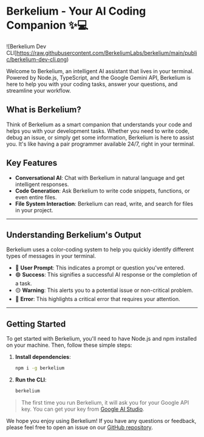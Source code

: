 # Berkelium - Your AI Coding Companion ✨💻

![Berkelium Dev CLI]https://raw.githubusercontent.com/BerkeliumLabs/berkelium/main/public/berkelium-dev-cli.png)

Welcome to Berkelium, an intelligent AI assistant that lives in your terminal. Powered by Node.js, TypeScript, and the Google Gemini API, Berkelium is here to help you with your coding tasks, answer your questions, and streamline your workflow.

## What is Berkelium?

Think of Berkelium as a smart companion that understands your code and helps you with your development tasks. Whether you need to write code, debug an issue, or simply get some information, Berkelium is here to assist you. It's like having a pair programmer available 24/7, right in your terminal.

## Key Features

  - **Conversational AI**: Chat with Berkelium in natural language and get intelligent responses.
  - **Code Generation**: Ask Berkelium to write code snippets, functions, or even entire files.
  - **File System Interaction**: Berkelium can read, write, and search for files in your project.

-----

## Understanding Berkelium's Output

Berkelium uses a color-coding system to help you quickly identify different types of messages in your terminal.

  - 🔵 **User Prompt**: This indicates a prompt or question you've entered.
  - 🟢 **Success**: This signifies a successful AI response or the completion of a task.
  - 🟡 **Warning**: This alerts you to a potential issue or non-critical problem.
  - 🔴 **Error**: This highlights a critical error that requires your attention.

-----

## Getting Started

To get started with Berkelium, you'll need to have Node.js and npm installed on your machine. Then, follow these simple steps:

1.  **Install dependencies**:
    ```bash
    npm i -g berkelium
    ```
2.  **Run the CLI**:
    ```bash
    berkelium
    ```

> The first time you run Berkelium, it will ask you for your Google API key. You can get your key from [Google AI Studio](https://aistudio.google.com/apikey).

We hope you enjoy using Berkelium\! If you have any questions or feedback, please feel free to open an issue on our [GitHub repository](https://github.com/BerkeliumLabs/berkelium).
